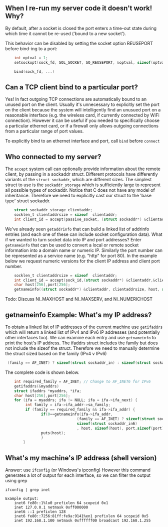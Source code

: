 ## When I re-run my server code it doesn't work! Why?

By default, after a socket is closed the port enters a time-out state during which time it cannot be re-used ('bound to a new socket').

This behavior can be disabled by setting the socket option REUSEPORT before bind-ing to a port:

```C
    int optval = 1;
    setsockopt(sock_fd, SOL_SOCKET, SO_REUSEPORT, &optval, sizeof(optval));

    bind(sock_fd, ...)
```

## Can a TCP client bind to a particular port?

Yes! In fact outgoing TCP connections are automatically bound to an unused port on the client. Usually it's unnecessary to explicitly set the port on the client because the system will intelligently find an unusued port on a reasonable interface (e.g. the wireless card, if currently connected by WiFi connection). However it can be useful if you needed to specifically choose a particular ethernet card, or if a firewall only allows outgoing connections from a particular range of port values.

To explicitly bind to an ethernet interface and port, call `bind` before `connect`

## Who connected to my server?

The `accept` system call can optionally provide information about the remote client, by passing in a sockaddr struct. Different protocols have differently variants of the  `struct sockaddr`, which are different sizes. The simplest struct to use is the `sockaddr_storage` which is sufficiently large to represent all possible types of sockaddr. Notice that C does not have any model of inheritance. Therefore we need to explicitly cast our struct to the 'base type' struct sockaddr.

```C
    struct sockaddr_storage clientaddr;
    socklen_t clientaddrsize = sizeof  clientaddr;
    int client_id = accept(passive_socket, (struct sockaddr*) &clientaddr,&clientaddrsize);
```

We've already seen `getaddrinfo` that can build a linked list of addrinfo entries (and each one of these can include socket configuration data). What if we wanted to turn socket data into IP and port addresses? Enter `getnameinfo` that can be used to convert a local or remote socket information into a domain name or numeric IP. Similarly the port number can be represented as a service name (e.g. "http" for port 80). In the example below we request numeric versions for the client IP address and client port number.

```C
    socklen_t clientaddrsize = sizeof  clientaddr;
    int client_id = accept(sock_id,(struct sockaddr*) &clientaddr,&clientaddrsize);
    char host[256],port[256];
    getnameinfo((struct sockaddr*) &clientaddr, clientaddrsize, host, sizeof(host), port,sizeof(port),NI_NUMERICHOST | NI_NUMERICSERV);
```
Todo: Discuss NI_MAXHOST and NI_MAXSERV, and NI_NUMERICHOST 

## getnameinfo Example: What's my IP address?

To obtain a linked list of IP addresses of the current machine use `getifaddrs` which will return a linked list of IPv4 and IPv6 IP addresses (and potentially other interfaces too). We can examine each entry and use `getnameinfo` to print the host's IP address.
The  ifaddrs struct includes the family but does not include the sizeof the struct. Therefore we need to manually determine the struct sized based on the family (IPv4 v IPv6)
```C
 (family == AF_INET) ? sizeof(struct sockaddr_in) : sizeof(struct sockaddr_in6)
```
The complete code is shown below.
```C
    int required_family = AF_INET; // Change to AF_INET6 for IPv6
    getifaddrs(&myaddrs)
    struct ifaddrs *myaddrs, *ifa;
    char host[256],port[256];
    for (ifa = myaddrs; ifa != NULL; ifa = ifa->ifa_next) {
         int family = ifa->ifa_addr->sa_family;
         if (family == required_family && ifa->ifa_addr) {
                if(0==getnameinfo(ifa->ifa_addr,
                                (family == AF_INET) ? sizeof(struct sockaddr_in) :
                                sizeof(struct sockaddr_in6)
                                , host, sizeof(host), port,sizeof(port),NI_NUMERICHOST | NI_NUMERICSERV  ))
                puts(host);
                }
        }
```
## What's my machine's IP address (shell version)

Answer: use `ifconfig` (or Windows's ipconfig)
However this command generates a lot of output for each interface, so we can filter the output using grep
```
ifconfig | grep inet

Example output:
	inet6 fe80::1%lo0 prefixlen 64 scopeid 0x1 
	inet 127.0.0.1 netmask 0xff000000 
	inet6 ::1 prefixlen 128 
	inet6 fe80::7256:81ff:fe9a:9141%en1 prefixlen 64 scopeid 0x5 
	inet 192.168.1.100 netmask 0xffffff00 broadcast 192.168.1.255
```
